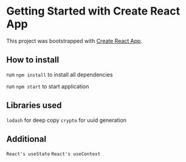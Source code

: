 # Getting Started with Create React App

This project was bootstrapped with [Create React App](https://github.com/facebook/create-react-app).

## How to install

run `npm install` to install all dependencies

run `npm start` to start application

## Libraries used

`lodash` for deep copy
`crypto` for uuid generation

## Additional

`React's useState`
`React's useContext`